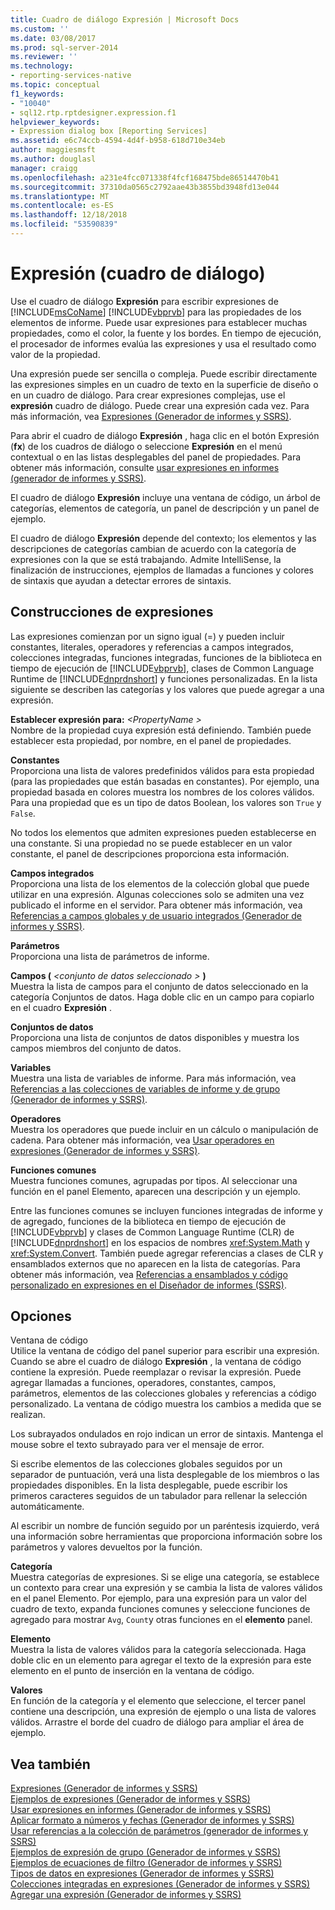 ```yaml
---
title: Cuadro de diálogo Expresión | Microsoft Docs
ms.custom: ''
ms.date: 03/08/2017
ms.prod: sql-server-2014
ms.reviewer: ''
ms.technology:
- reporting-services-native
ms.topic: conceptual
f1_keywords:
- "10040"
- sql12.rtp.rptdesigner.expression.f1
helpviewer_keywords:
- Expression dialog box [Reporting Services]
ms.assetid: e6c74ccb-4594-4d4f-b958-618d710e34eb
author: maggiesmsft
ms.author: douglasl
manager: craigg
ms.openlocfilehash: a231e4fcc071338f4fcf168475bde86514470b41
ms.sourcegitcommit: 37310da0565c2792aae43b3855bd3948fd13e044
ms.translationtype: MT
ms.contentlocale: es-ES
ms.lasthandoff: 12/18/2018
ms.locfileid: "53590839"
---
```

# <a name="expression-dialog-box"></a>Expresión (cuadro de diálogo)
  Use el cuadro de diálogo **Expresión** para escribir expresiones de [!INCLUDE[msCoName](../includes/msconame-md.md)] [!INCLUDE[vbprvb](../includes/vbprvb-md.md)] para las propiedades de los elementos de informe. Puede usar expresiones para establecer muchas propiedades, como el color, la fuente y los bordes. En tiempo de ejecución, el procesador de informes evalúa las expresiones y usa el resultado como valor de la propiedad.  
  
 Una expresión puede ser sencilla o compleja. Puede escribir directamente las expresiones simples en un cuadro de texto en la superficie de diseño o en un cuadro de diálogo. Para crear expresiones complejas, use el **expresión** cuadro de diálogo. Puede crear una expresión cada vez. Para más información, vea [Expresiones &#40;Generador de informes y SSRS&#41;](report-design/expressions-report-builder-and-ssrs.md).  
  
 Para abrir el cuadro de diálogo **Expresión** , haga clic en el botón Expresión (**fx**) de los cuadros de diálogo o seleccione **Expresión** en el menú contextual o en las listas desplegables del panel de propiedades. Para obtener más información, consulte [usar expresiones en informes &#40;generador de informes y SSRS&#41;](report-design/expression-uses-in-reports-report-builder-and-ssrs.md).  
  
 El cuadro de diálogo **Expresión** incluye una ventana de código, un árbol de categorías, elementos de categoría, un panel de descripción y un panel de ejemplo.  
  
 El cuadro de diálogo **Expresión** depende del contexto; los elementos y las descripciones de categorías cambian de acuerdo con la categoría de expresiones con la que se está trabajando. Admite IntelliSense, la finalización de instrucciones, ejemplos de llamadas a funciones y colores de sintaxis que ayudan a detectar errores de sintaxis.  
  
## <a name="expression-constructs"></a>Construcciones de expresiones  
 Las expresiones comienzan por un signo igual (=) y pueden incluir constantes, literales, operadores y referencias a campos integrados, colecciones integradas, funciones integradas, funciones de la biblioteca en tiempo de ejecución de [!INCLUDE[vbprvb](../includes/vbprvb-md.md)], clases de Common Language Runtime de [!INCLUDE[dnprdnshort](../includes/dnprdnshort-md.md)] y funciones personalizadas. En la lista siguiente se describen las categorías y los valores que puede agregar a una expresión.  
  
 **Establecer expresión para:**  _\<PropertyName >_  
 Nombre de la propiedad cuya expresión está definiendo. También puede establecer esta propiedad, por nombre, en el panel de propiedades.  
  
 **Constantes**  
 Proporciona una lista de valores predefinidos válidos para esta propiedad (para las propiedades que están basadas en constantes). Por ejemplo, una propiedad basada en colores muestra los nombres de los colores válidos. Para una propiedad que es un tipo de datos Boolean, los valores son `True` y `False`.  
  
 No todos los elementos que admiten expresiones pueden establecerse en una constante. Si una propiedad no se puede establecer en un valor constante, el panel de descripciones proporciona esta información.  
  
 **Campos integrados**  
 Proporciona una lista de los elementos de la colección global que puede utilizar en una expresión. Algunas colecciones solo se admiten una vez publicado el informe en el servidor. Para obtener más información, vea [Referencias a campos globales y de usuario integrados &#40;Generador de informes y SSRS&#41;](report-design/built-in-collections-built-in-globals-and-users-references-report-builder.md).  
  
 **Parámetros**  
 Proporciona una lista de parámetros de informe.  
  
 **Campos (**  _\<conjunto de datos seleccionado >_ **)**  
 Muestra la lista de campos para el conjunto de datos seleccionado en la categoría Conjuntos de datos. Haga doble clic en un campo para copiarlo en el cuadro **Expresión** .  
  
 **Conjuntos de datos**  
 Proporciona una lista de conjuntos de datos disponibles y muestra los campos miembros del conjunto de datos.  
  
 **Variables**  
 Muestra una lista de variables de informe. Para más información, vea [Referencias a las colecciones de variables de informe y de grupo &#40;Generador de informes y SSRS&#41;](report-design/built-in-collections-report-and-group-variables-references-report-builder.md).  
  
 **Operadores**  
 Muestra los operadores que puede incluir en un cálculo o manipulación de cadena. Para obtener más información, vea [Usar operadores en expresiones &#40;Generador de informes y SSRS&#41;](report-design/operators-in-expressions-report-builder-and-ssrs.md).  
  
 **Funciones comunes**  
 Muestra funciones comunes, agrupadas por tipos. Al seleccionar una función en el panel Elemento, aparecen una descripción y un ejemplo.  
  
 Entre las funciones comunes se incluyen funciones integradas de informe y de agregado, funciones de la biblioteca en tiempo de ejecución de [!INCLUDE[vbprvb](../includes/vbprvb-md.md)] y clases de Common Language Runtime (CLR) de [!INCLUDE[dnprdnshort](../includes/dnprdnshort-md.md)] en los espacios de nombres <xref:System.Math> y <xref:System.Convert>. También puede agregar referencias a clases de CLR y ensamblados externos que no aparecen en la lista de categorías. Para obtener más información, vea [Referencias a ensamblados y código personalizado en expresiones en el Diseñador de informes &#40;SSRS&#41;](report-design/custom-code-and-assembly-references-in-expressions-in-report-designer-ssrs.md).  
  
## <a name="options"></a>Opciones  
 Ventana de código  
 Utilice la ventana de código del panel superior para escribir una expresión. Cuando se abre el cuadro de diálogo **Expresión** , la ventana de código contiene la expresión. Puede reemplazar o revisar la expresión. Puede agregar llamadas a funciones, operadores, constantes, campos, parámetros, elementos de las colecciones globales y referencias a código personalizado. La ventana de código muestra los cambios a medida que se realizan.  
  
 Los subrayados ondulados en rojo indican un error de sintaxis. Mantenga el mouse sobre el texto subrayado para ver el mensaje de error.  
  
 Si escribe elementos de las colecciones globales seguidos por un separador de puntuación, verá una lista desplegable de los miembros o las propiedades disponibles. En la lista desplegable, puede escribir los primeros caracteres seguidos de un tabulador para rellenar la selección automáticamente.  
  
 Al escribir un nombre de función seguido por un paréntesis izquierdo, verá una información sobre herramientas que proporciona información sobre los parámetros y valores devueltos por la función.  
  
 **Categoría**  
 Muestra categorías de expresiones. Si se elige una categoría, se establece un contexto para crear una expresión y se cambia la lista de valores válidos en el panel Elemento. Por ejemplo, para una expresión para un valor del cuadro de texto, expanda funciones comunes y seleccione funciones de agregado para mostrar `Avg`, `Count`y otras funciones en el **elemento** panel.  
  
 **Elemento**  
 Muestra la lista de valores válidos para la categoría seleccionada. Haga doble clic en un elemento para agregar el texto de la expresión para este elemento en el punto de inserción en la ventana de código.  
  
 **Valores**  
 En función de la categoría y el elemento que seleccione, el tercer panel contiene una descripción, una expresión de ejemplo o una lista de valores válidos. Arrastre el borde del cuadro de diálogo para ampliar el área de ejemplo.  
  
## <a name="see-also"></a>Vea también  
 [Expresiones &#40;Generador de informes y SSRS&#41;](report-design/expressions-report-builder-and-ssrs.md)   
 [Ejemplos de expresiones &#40;Generador de informes y SSRS&#41;](report-design/expression-examples-report-builder-and-ssrs.md)   
 [Usar expresiones en informes &#40;Generador de informes y SSRS&#41;](report-design/expression-uses-in-reports-report-builder-and-ssrs.md)   
 [Aplicar formato a números y fechas &#40;Generador de informes y SSRS&#41;](report-design/formatting-numbers-and-dates-report-builder-and-ssrs.md)   
 [Usar referencias a la colección de parámetros &#40;generador de informes y SSRS&#41;](report-design/built-in-collections-parameters-collection-references-report-builder.md)   
 [Ejemplos de expresión de grupo &#40;Generador de informes y SSRS&#41;](report-design/group-expression-examples-report-builder-and-ssrs.md)   
 [Ejemplos de ecuaciones de filtro &#40;Generador de informes y SSRS&#41;](report-design/filter-equation-examples-report-builder-and-ssrs.md)   
 [Tipos de datos en expresiones &#40;Generador de informes y SSRS&#41;](report-design/data-types-in-expressions-report-builder-and-ssrs.md)   
 [Colecciones integradas en expresiones &#40;Generador de informes y SSRS&#41;](report-design/built-in-collections-in-expressions-report-builder.md)   
 [Agregar una expresión &#40;Generador de informes y SSRS&#41;](report-design/add-an-expression-report-builder-and-ssrs.md)  
  
  
